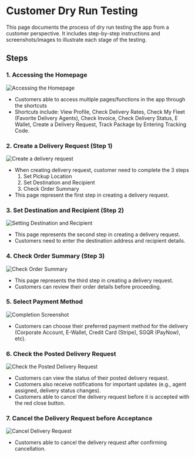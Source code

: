 # Customer Dry Run Testing

This page documents the process of dry run testing the app from a customer perspective. It includes step-by-step instructions and screenshots/images to illustrate each stage of the testing.

## Steps

### 1. **Accessing the Homepage**

![Accessing the Homepage](https://github.com/uparcelchengz/uparcelapp/blob/main/img/homepagec.png?raw=true)

   - Customers able to access multiple pages/functions in the app through the shortcuts
   - Shortcuts include: View Profile, Check Delivery Rates, Check My Fleet (Favorite Delivery Agents), Check Invoice, Check Delivery Status, E Wallet, Create a Delivery Request, Track Package by Entering Tracking Code.

### 2. **Create a Delivery Request (Step 1)**

![Create a delivery request](https://github.com/uparcelchengz/uparcelapp/blob/main/img/step1c.png?raw=true)

   - When creating delivery request, customer need to complete the 3 steps
      1. Set Pickup Location
      2. Set Destination and Recipient
      3. Check Order Summary
   - This page represent the first step in creating a delivery request.

### 3. **Set Destination and Recipient (Step 2)**

![Setting Destination and Recipient](https://github.com/uparcelchengz/uparcelapp/blob/main/img/step2c.png?raw=true)

   - This page represents the second step in creating a delivery request.
   - Customers need to enter the destination address and recipient details.

### 4. **Check Order Summary (Step 3)**
![Check Order Summary](https://github.com/uparcelchengz/uparcelapp/blob/main/img/step3c.png?raw=true)
   - This page represents the third step in creating a delivery request.
   - Customers can review their order details before proceeding.

### 5. **Select Payment Method**
![Completion Screenshot](https://github.com/uparcelchengz/uparcelapp/blob/main/img/step4c.png?raw=true)
   - Customers can choose their preferred payment method for the delivery (Corporate Account, E-Wallet, Credit Card (Stripe), SGQR (PayNow), etc).

### 6. **Check the Posted Delivery Request**
![Check the Posted Delivery Request](https://github.com/uparcelchengz/uparcelapp/blob/main/img/step5c.png?raw=true)
   - Customers can view the status of their posted delivery request.
   - Customers also receive notifications for important updates (e.g., agent assigned, delivery status changes).
   - Customers able to cancel the delivery request before it is accepted with the red close button.

### 7. **Cancel the Delivery Request before Acceptance**
![Cancel Delivery Request](https://github.com/uparcelchengz/uparcelapp/blob/main/img/step6c.png?raw=true)
   - Customers able to cancel the delivery request after confirming cancellation.
